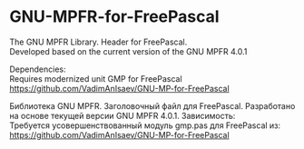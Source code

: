 # GNU-MPFR-for-FreePascal
The GNU MPFR Library. Header for FreePascal.
<br>Developed based on the current version of the GNU MPFR 4.0.1

Dependencies:
<br>Requires modernized unit GMP for FreePascal 
https://github.com/VadimAnIsaev/GNU-MP-for-FreePascal


Библиотека GNU MPFR. Заголовочный файл для FreePascal.
Разработано на основе текущей версии GNU MPFR 4.0.1.
Зависимость:
<br>Требуется усовершенствованный модуль gmp.pas для FreePascal из:
https://github.com/VadimAnIsaev/GNU-MP-for-FreePascal
